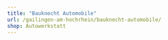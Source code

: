 ```yaml
---
title: "Bauknecht Automobile"
url: /gailingen-am-hochrhein/bauknecht-automobile/
shop: Autowerkstatt
---
```

